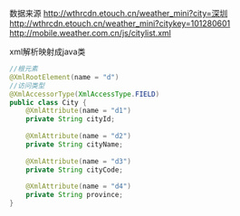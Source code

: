 数据来源
http://wthrcdn.etouch.cn/weather_mini?city=深圳
http://wthrcdn.etouch.cn/weather_mini?citykey=101280601
http://mobile.weather.com.cn/js/citylist.xml


xml解析映射成java类
```java
//根元素
@XmlRootElement(name = "d")
//访问类型
@XmlAccessorType(XmlAccessType.FIELD)
public class City {
	@XmlAttribute(name = "d1")
	private String cityId;
	
	@XmlAttribute(name = "d2")
	private String cityName;
	
	@XmlAttribute(name = "d3")
	private String cityCode;
	
	@XmlAttribute(name = "d4")
	private String province;
}
```
